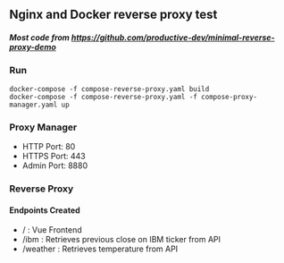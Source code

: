 ## Nginx and Docker reverse proxy test
##### Most code from https://github.com/productive-dev/minimal-reverse-proxy-demo

### Run

```docker-compose -f compose-reverse-proxy.yaml build```  
```docker-compose -f compose-reverse-proxy.yaml -f compose-proxy-manager.yaml up```  

### Proxy Manager
* HTTP Port: 80
* HTTPS Port: 443
* Admin Port: 8880

### Reverse Proxy

#### Endpoints Created
* /             : Vue Frontend
* /ibm  : Retrieves previous close on IBM ticker from API
* /weather  : Retrieves temperature from API